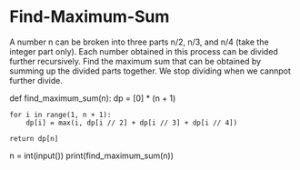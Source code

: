 # Find-Maximum-Sum
A number n can be broken into three parts n/2,  n/3,  and n/4 (take the integer part only). Each number obtained in this process can be divided further recursively.  Find the maximum sum that can be obtained by summing up the divided parts together. We stop dividing when we cannpot further divide.

def find_maximum_sum(n):
    dp = [0] * (n + 1)

    for i in range(1, n + 1):
        dp[i] = max(i, dp[i // 2] + dp[i // 3] + dp[i // 4])

    return dp[n]

n = int(input())
print(find_maximum_sum(n))
